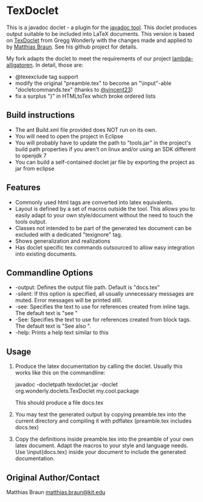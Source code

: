 TexDoclet
=========

This is a javadoc doclet - a plugin for the [javadoc tool](http://java.sun.com/j2se/javadoc/). This doclet produces output suitable to
be included into LaTeX documents.
This version is based on [TexDoclet](https://texdoclet.dev.java.net/) from Gregg Wonderly with the changes made and
applied to by [Matthias Braun](https://github.com/MatzeB). See his github project for details.

My fork adapts the doclet to meet the requirements of our project [lambda-alligatoren](https://github.com/vincent23/lambda-alligatoren).
In detail, those are:
* @texexclude tag support
* modify the original "preamble.tex" to become an "\\input"-able "docletcommands.tex" (thanks to [@vincent23](https://github.com/vincent23))
* fix a surplus "}" in HTMLtoTex which broke ordered lists

Build instructions
------------------
* The ant Build.xml file provided does NOT run on its own.
* You will need to open the project in Eclipse
* You will probably have to update the path to "tools.jar" in the project's build path properties if you aren't on linux and/or using an SDK different to openjdk 7
* You can build a self-contained doclet jar file by exporting the project as jar from eclipse

Features
--------

* Commonly used html tags are converted into latex equivalents.
* Layout is defined by a set of macros outside the tool. This allows you to
  easily adapt to your own style/document without the need to touch the tools
  output.
* Classes not intended to be part of the generated tex document can be excluded with a dedicated "texignore" tag.
* Shows generalization and realizations
* Has doclet specific tex commands outsourced to allow easy integration into existing documents.

Commandline Options
-------------------
* -output: Defines the output file path. Default is "docs.tex"
* -silent: If this option is specified, all usually unnecessary messages are muted. Error messages will be printed still.
* -see: Specifies the text to use for references created from inline tags. The default text is "see "
* -See: Specifies the text to use for references created from block tags. The default text is "See also ".
* -help: Prints a help text similar to this

Usage
-----

1. Produce the latex documentation by calling the doclet. Usually this works
   like this on the commandline:

	javadoc -docletpath texdoclet.jar -doclet org.wonderly.doclets.TexDoclet my.cool.package

   This should produce a file docs.tex

2. You may test the generated output by copying preamble.tex into the current
   directory and compiling it with pdflatex (preamble.tex includes docs.tex)

3. Copy the definitions inside preamble.tex into the preamble of your own latex
   document. Adapt the macros to your style and language needs.
   Use \input{docs.tex} inside your document to include the generated
   documentation.

Original Author/Contact
--------------

Matthias Braun <matthias.braun@kit.edu>
